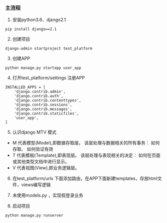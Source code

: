 ### 主流程

1. 安装python3.6、django2.1
~~~
pip install django==2.1
~~~
2. 创建项目
~~~
django-admin startproject test_platform
~~~
3. 创建APP
~~~
python manage.py startapp user_app
~~~
4. 打开test_platform/settings 注册APP
~~~
INSTALLED_APPS = [
    'django.contrib.admin',
    'django.contrib.auth',
    'django.contrib.contenttypes',
    'django.contrib.sessions',
    'django.contrib.messages',
    'django.contrib.staticfiles',
    'user_app',
]
~~~
5. 认识django MTV 模式
  * M 代表模型(Model),即数据存取层。 该层处理与数据相关的所有事务： 如何存取、 如何验证有效
  * T 代表模板(Template),即表现层。 该层处理与表现相关的决定： 如何在页面或其他类型文档中进行显示。
  * V 代表视图(View),即业务逻辑层。

6. 在test_platform/urls 下面添加路由，在APP下面新建templates，存放html文件，views编写逻辑
7. 未使用models.py ，实现假登录业务

8. 启动项目
~~~
python manage.py runserver
~~~

